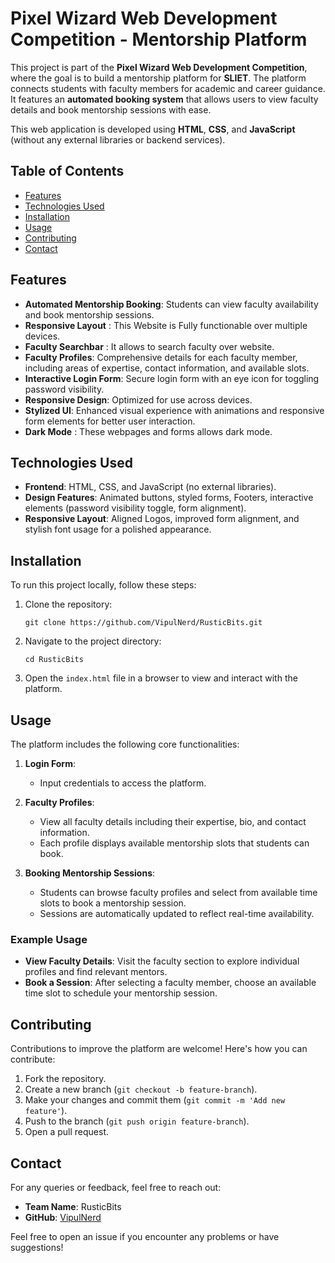 # Pixel Wizard Web Development Competition - Mentorship Platform

This project is part of the **Pixel Wizard Web Development Competition**, where the goal is to build a mentorship platform for **SLIET**.
The platform connects students with faculty members for academic and career guidance. It features an **automated booking system** that allows users to view faculty details and book mentorship sessions with ease.

This web application is developed using **HTML**, **CSS**, and **JavaScript** (without any external libraries or backend services).

## Table of Contents
- [Features](#features)
- [Technologies Used](#technologies-used)
- [Installation](#installation)
- [Usage](#usage)
- [Contributing](#contributing)
- [Contact](#contact)

## Features
- **Automated Mentorship Booking**: Students can view faculty availability and book mentorship sessions.
- **Responsive Layout** : This Website is Fully functionable over multiple devices.
- **Faculty Searchbar** : It allows to search faculty over website.
- **Faculty Profiles**: Comprehensive details for each faculty member, including areas of expertise, contact information, and available slots.
- **Interactive Login Form**: Secure login form with an eye icon for toggling password visibility.
- **Responsive Design**: Optimized for use across devices.
- **Stylized UI**: Enhanced visual experience with animations and responsive form elements for better user interaction.
- **Dark Mode** : These webpages and forms allows dark mode.

## Technologies Used
- **Frontend**: HTML, CSS, and JavaScript (no external libraries).
- **Design Features**: Animated buttons, styled forms, Footers, interactive elements (password visibility toggle, form alignment).
- **Responsive Layout**: Aligned Logos, improved form alignment, and stylish font usage for a polished appearance.

## Installation
To run this project locally, follow these steps:

1. Clone the repository:
    ```
    git clone https://github.com/VipulNerd/RusticBits.git
    ```
2. Navigate to the project directory:
    ```
    cd RusticBits
    ```
3. Open the `index.html` file in a browser to view and interact with the platform.

## Usage
The platform includes the following core functionalities:

1. **Login Form**:
   - Input credentials to access the platform.

2. **Faculty Profiles**:
   - View all faculty details including their expertise, bio, and contact information.
   - Each profile displays available mentorship slots that students can book.

3. **Booking Mentorship Sessions**:
   - Students can browse faculty profiles and select from available time slots to book a mentorship session.
   - Sessions are automatically updated to reflect real-time availability.

### Example Usage
- **View Faculty Details**: Visit the faculty section to explore individual profiles and find relevant mentors.
- **Book a Session**: After selecting a faculty member, choose an available time slot to schedule your mentorship session.

## Contributing
Contributions to improve the platform are welcome! Here's how you can contribute:

1. Fork the repository.
2. Create a new branch (`git checkout -b feature-branch`).
3. Make your changes and commit them (`git commit -m 'Add new feature'`).
4. Push to the branch (`git push origin feature-branch`).
5. Open a pull request.


## Contact
For any queries or feedback, feel free to reach out:

- **Team Name**: RusticBits
- **GitHub**: [VipulNerd](https://github.com/VipulNerd)

Feel free to open an issue if you encounter any problems or have suggestions!

